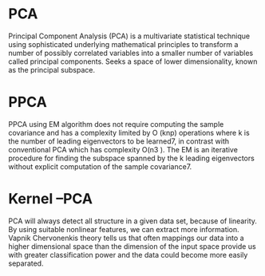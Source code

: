 # PCA
Principal Component Analysis (PCA) is a multivariate statistical technique using sophisticated underlying mathematical principles to transform a number of possibly correlated variables into a smaller number of variables called principal components. Seeks a space of lower dimensionality, known as the principal subspace.

# PPCA
PPCA using EM algorithm does not require computing the sample covariance and has a complexity limited by O (knp) operations where k is the number of leading eigenvectors to be learned7, in contrast with conventional PCA which has complexity O(n3 ). The EM is an iterative procedure for finding the subspace spanned by the k leading eigenvectors without explicit computation of the sample covariance7.

# Kernel –PCA
PCA will always detect all structure in a given data set, because of linearity. By using suitable nonlinear features, we can extract more information. Vapnik Chervonenkis theory tells us that often mappings our data into a higher dimensional space than the dimension of the input space provide us with greater classification power and the data could become more easily separated.
